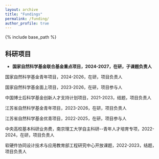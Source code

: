 ```yaml
---
layout: archive
title: "Fundings"
permalink: /funding/
author_profile: true
---
```


{% include base_path %}

## 科研项目

+ **国家自然科学基金联合基金重点项目，2024-2027，在研，子课题负责人**

国家自然科学基金青年项目，2024-2026，在研，项目负责人

国家自然科学基金面上项目，2023-2026，在研，项目参与人

中国博士后科学基金创新人才支持计划项目，2021-2023，结题，项目负责人

江苏省自然科学基金青年项目，2023-2026，在研，项目负责人

江苏省自然科学基金优青项目，2022-2025，在研，项目参与人

中央高校基本科研业务费，南京理工大学自主科研--青年人才培育专项，2022-2024，在研，项目负责人

软硬件协同设计技术与应用教育部工程研究中心开放课题，2022-2023，结题，项目负责人

